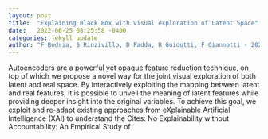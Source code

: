 ```yaml
---
layout: post
title:  "Explaining Black Box with visual exploration of Latent Space"
date:   2022-06-25 08:25:58 -0400
categories: jekyll update
author: "F Bodria, S Rinzivillo, D Fadda, R Guidotti, F Giannotti - 2022"
---
```

Autoencoders are a powerful yet opaque feature reduction technique, on top of which we propose a novel way for the joint visual exploration of both latent and real space. By interactively exploiting the mapping between latent and real features, it is possible to unveil the meaning of latent features while providing deeper insight into the original variables. To achieve this goal, we exploit and re-adapt existing approaches from eXplainable Artificial Intelligence (XAI) to understand the 
Cites: No Explainability without Accountability: An Empirical Study of
